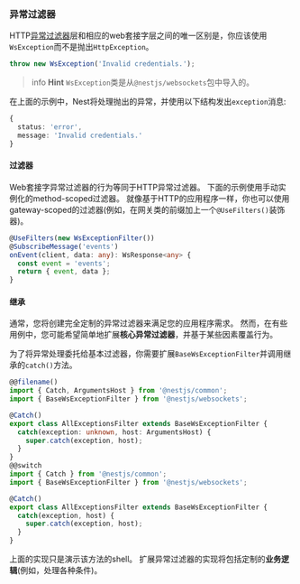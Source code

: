 ### 异常过滤器

HTTP[异常过滤器](/exception-filters)层和相应的web套接字层之间的唯一区别是，你应该使用`WsException`而不是抛出`HttpException`。

```typescript
throw new WsException('Invalid credentials.');
```

> info **Hint** `WsException`类是从`@nestjs/websockets`包中导入的。

在上面的示例中，Nest将处理抛出的异常，并使用以下结构发出`exception`消息:

```typescript
{
  status: 'error',
  message: 'Invalid credentials.'
}
```

#### 过滤器

Web套接字异常过滤器的行为等同于HTTP异常过滤器。
下面的示例使用手动实例化的method-scoped过滤器。
就像基于HTTP的应用程序一样，你也可以使用gateway-scoped的过滤器(例如，在网关类的前缀加上一个`@UseFilters()`装饰器)。

```typescript
@UseFilters(new WsExceptionFilter())
@SubscribeMessage('events')
onEvent(client, data: any): WsResponse<any> {
  const event = 'events';
  return { event, data };
}
```

#### 继承

通常，您将创建完全定制的异常过滤器来满足您的应用程序需求。 
然而，在有些用例中，您可能希望简单地扩展**核心异常过滤器**，并基于某些因素覆盖行为。

为了将异常处理委托给基本过滤器，你需要扩展`BaseWsExceptionFilter`并调用继承的`catch()`方法。

```typescript
@@filename()
import { Catch, ArgumentsHost } from '@nestjs/common';
import { BaseWsExceptionFilter } from '@nestjs/websockets';

@Catch()
export class AllExceptionsFilter extends BaseWsExceptionFilter {
  catch(exception: unknown, host: ArgumentsHost) {
    super.catch(exception, host);
  }
}
@@switch
import { Catch } from '@nestjs/common';
import { BaseWsExceptionFilter } from '@nestjs/websockets';

@Catch()
export class AllExceptionsFilter extends BaseWsExceptionFilter {
  catch(exception, host) {
    super.catch(exception, host);
  }
}
```

上面的实现只是演示该方法的shell。
扩展异常过滤器的实现将包括定制的**业务逻辑**(例如，处理各种条件)。
